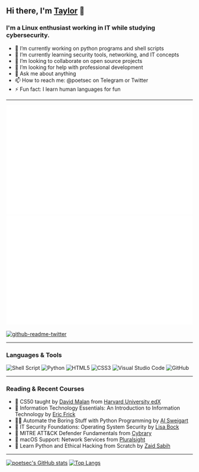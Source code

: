 ## Hi there, I'm [Taylor][poetsec] 👋

### I'm a Linux enthusiast working in IT while studying cybersecurity.

- 🔭 I’m currently working on python programs and shell scripts
- 🌱 I’m currently learning security tools, networking, and IT concepts
- 👯 I’m looking to collaborate on open source projects
- 🤔 I’m looking for help with professional development
- 💬 Ask me about anything
- 📫 How to reach me: @poetsec on Telegram or Twitter
- ⚡ Fun fact: I learn human languages for fun



---
![](https://github.com/poetsec/github-stats/blob/master/generated/overview.svg)
![](https://github.com/poetsec/github-stats/blob/master/generated/languages.svg)

[![github-readme-twitter](https://github-readme-twitter.gazf.vercel.app/api?id=poetsec&layout=wide)](https://github.com/gazf/github-readme-twitter)

---
### Languages & Tools
<img alt="Shell Script" src="https://img.shields.io/badge/shell_script-%23121011.svg?style=for-the-badge&logo=gnu-bash&logoColor=white"/> <img alt="Python" src="https://img.shields.io/badge/python-%2314354C.svg?style=for-the-badge&logo=python&logoColor=white"/> <img alt="HTML5" src="https://img.shields.io/badge/html5-%23E34F26.svg?style=for-the-badge&logo=html5&logoColor=white"/> <img alt="CSS3" src="https://img.shields.io/badge/css3-%231572B6.svg?style=for-the-badge&logo=css3&logoColor=white"/> <img alt="Visual Studio Code" src="https://img.shields.io/badge/VisualStudioCode-0078d7.svg?style=for-the-badge&logo=visual-studio-code&logoColor=white"/> <img alt="GitHub" src="https://img.shields.io/badge/github-%23121011.svg?style=for-the-badge&logo=github&logoColor=white"/>

---
### Reading & Recent Courses
- 📝 CS50 taught by [David Malan][malan] from [Harvard University edX][cs50edx]
- 📗 Information Technology Essentials: An Introduction to Information Technology by [Eric Frick][eric]
- 📗📝 Automate the Boring Stuff with Python Programming by [Al Sweigart][al]
- 📝 IT Security Foundations: Operating System Security by [Lisa Bock][lisa_bock]
- 📝 MITRE ATT&CK Defender Fundamentals from [Cybrary][cybrary]
- 📝 macOS Support: Network Services from [Pluralsight][pluralsight]
- 📝 Learn Python and Ethical Hacking from Scratch by [Zaid Sabih][zaid]




---
[![poetsec's GitHub stats](https://github-readme-stats.vercel.app/api?username=poetsec&count_private=true&show_icons=true&theme=tokyonight)](https://github.com/poetsec/github-readme-stats)
[![Top Langs](https://github-readme-stats.vercel.app/api/top-langs/?username=poetsec&theme=tokyonight&langs_count=5)](https://github.com/poetsec/github-readme-stats)



[lisa_bock]: https://www.linkedin.com/learning/instructors/lisa-bock
[cybrary]: https://cybrary.it
[pluralsight]: https://www.pluralsight.com/?utm_term=&aid=7010a000002BTbfAAG&promo=&utm_source=branded&utm_medium=digital_paid_search_bing&utm_campaign=Bing_US_Brand_E&utm_content=&msclkid=780466abcdd919d3e97c06703d5455ff
[zaid]: https://www.linkedin.com/in/zaid-sabih-al-quraishi-5444a6127/?originalSubdomain=ie
[eric]: https://www.skillshare.com/user/ericfrick
[twitter]: https://twitter.com/poetsec
[al]: https://alsweigart.com/
[malan]: https://cs.harvard.edu/malan/
[cs50edx]: https://cs50.edx.org/
[100days]: https://poetsec.github.io/#100-days-of-code
[hashnode]: https://poetsec.hashnode.dev/
[notebook]: https://poetsec.sh/notebook.html
[poetsec]: https://poetsec.sh/
